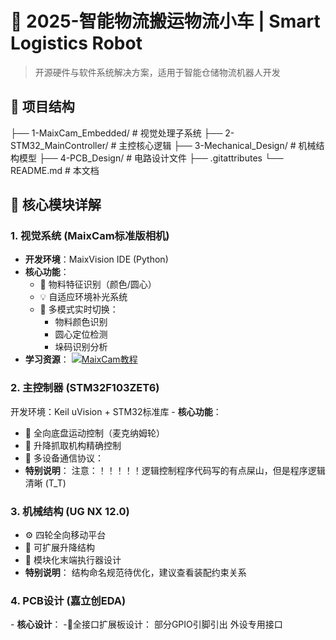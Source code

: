 # 🚀 2025-智能物流搬运物流小车 | Smart Logistics Robot

> 开源硬件与软件系统解决方案，适用于智能仓储物流机器人开发  

## 📂 项目结构
├── 1-MaixCam_Embedded/ # 视觉处理子系统
├── 2-STM32_MainController/ # 主控核心逻辑
├── 3-Mechanical_Design/ # 机械结构模型
├── 4-PCB_Design/ # 电路设计文件
├── .gitattributes
└── README.md # 本文档

## 🧩 核心模块详解

### 1. 视觉系统 (MaixCam标准版相机)
- **开发环境**：MaixVision IDE (Python) 
- **核心功能**：
  - 🎨 物料特征识别（颜色/圆心）
  - 💡 自适应环境补光系统
  - 🔄 多模式实时切换：
    - 物料颜色识别
    - 圆心定位检测
    - 垛码识别分析
- **学习资源**：
  [![MaixCam教程](https://img.shields.io/badge/Bilibili-MaixCam教程-00A1D6)](https://www.bilibili.com/video/BV12EeDeaEGp)

### 2. 主控制器 (STM32F103ZET6)
开发环境​​：Keil uVision + STM32标准库
  ​​- **核心功能**：
  - 🤖 全向底盘运动控制（麦克纳姆轮）
  - 🎯 升降抓取机构精确控制
  - 🔗 多设备通信协议：
  - **特别说明**：
   注意：！！！！！逻辑控制程序代码写的有点屎山，但是程序逻辑清晰 (T_T)
  
### 3. 机械结构 (UG NX 12.0)
  - ⚙️ 四轮全向移动平台
  - 📏 可扩展升降结构
  - 🧩 模块化末端执行器设计
- **特别说明**：
    结构命名规范待优化，建议查看装配约束关系

### 4. PCB设计 (嘉立创EDA)
  ​​- **​​核心设计**：
   ​​-🔌全接口扩展板设计：
      部分GPIO引脚引出
      外设专用接口
      
